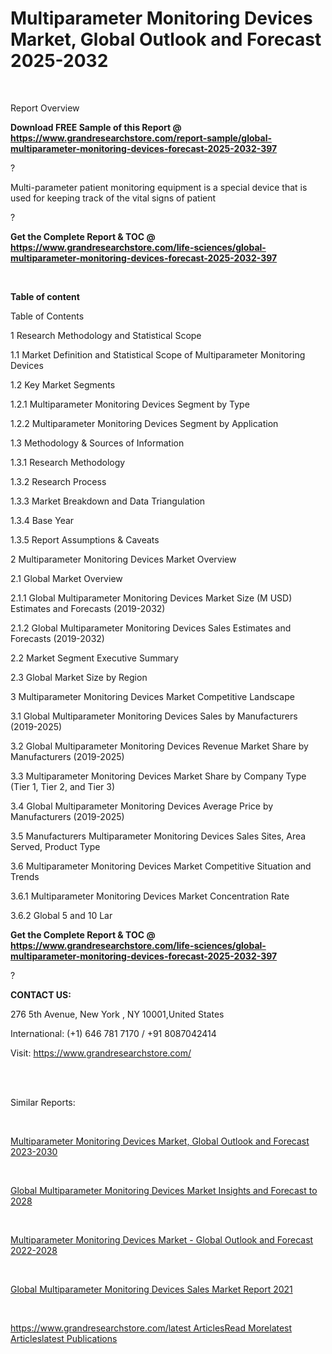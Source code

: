 <h1>Multiparameter Monitoring Devices Market, Global Outlook and Forecast 2025-2032</h1><br/><p>Report Overview</p>
 
 
 
 <div><b>Download FREE Sample of this Report @ <a href="https://www.grandresearchstore.com/report-sample/global-multiparameter-monitoring-devices-forecast-2025-2032-397">https://www.grandresearchstore.com/report-sample/global-multiparameter-monitoring-devices-forecast-2025-2032-397</a></b></div>
 
 
 
 <p>? </p>
 
 
 
 <p>Multi-parameter patient monitoring equipment is a special device that is used for keeping track of the vital signs of patient</p>
 
 
 
 <p>? </p>
 
 
 
 <div><b>Get the Complete Report & TOC @ <a href="https://www.grandresearchstore.com/life-sciences/global-multiparameter-monitoring-devices-forecast-2025-2032-397">https://www.grandresearchstore.com/life-sciences/global-multiparameter-monitoring-devices-forecast-2025-2032-397</a></b></div>
 
 
 
 <p><br />
 
 <b>Table of content</b></p>
 
 
 
 <p>Table of Contents<br />
 
 1 Research Methodology and Statistical Scope<br />
 
 1.1 Market Definition and Statistical Scope of Multiparameter Monitoring Devices<br />
 
 1.2 Key Market Segments<br />
 
 1.2.1 Multiparameter Monitoring Devices Segment by Type<br />
 
 1.2.2 Multiparameter Monitoring Devices Segment by Application<br />
 
 1.3 Methodology & Sources of Information<br />
 
 1.3.1 Research Methodology<br />
 
 1.3.2 Research Process<br />
 
 1.3.3 Market Breakdown and Data Triangulation<br />
 
 1.3.4 Base Year<br />
 
 1.3.5 Report Assumptions & Caveats<br />
 
 2 Multiparameter Monitoring Devices Market Overview<br />
 
 2.1 Global Market Overview<br />
 
 2.1.1 Global Multiparameter Monitoring Devices Market Size (M USD) Estimates and Forecasts (2019-2032)<br />
 
 2.1.2 Global Multiparameter Monitoring Devices Sales Estimates and Forecasts (2019-2032)<br />
 
 2.2 Market Segment Executive Summary<br />
 
 2.3 Global Market Size by Region<br />
 
 3 Multiparameter Monitoring Devices Market Competitive Landscape<br />
 
 3.1 Global Multiparameter Monitoring Devices Sales by Manufacturers (2019-2025)<br />
 
 3.2 Global Multiparameter Monitoring Devices Revenue Market Share by Manufacturers (2019-2025)<br />
 
 3.3 Multiparameter Monitoring Devices Market Share by Company Type (Tier 1, Tier 2, and Tier 3)<br />
 
 3.4 Global Multiparameter Monitoring Devices Average Price by Manufacturers (2019-2025)<br />
 
 3.5 Manufacturers Multiparameter Monitoring Devices Sales Sites, Area Served, Product Type<br />
 
 3.6 Multiparameter Monitoring Devices Market Competitive Situation and Trends<br />
 
 3.6.1 Multiparameter Monitoring Devices Market Concentration Rate<br />
 
 3.6.2 Global 5 and 10 Lar</p>
 
 
 
 <div><b>Get the Complete Report & TOC @ <a href="https://www.grandresearchstore.com/life-sciences/global-multiparameter-monitoring-devices-forecast-2025-2032-397">https://www.grandresearchstore.com/life-sciences/global-multiparameter-monitoring-devices-forecast-2025-2032-397</a></b></div>
 
 
 
 <p>? </p>
 
 
 
 <p><b>CONTACT US:</b><br />
 
 276 5th Avenue, New York , NY 10001,United States<br />
 
 International: (+1) 646 781 7170 / +91 8087042414<br />
 
 Visit: <a href="https://www.grandresearchstore.com/">https://www.grandresearchstore.com/</a><br />
 
 <br />
 
 <br />
 
 Similar Reports:<br />
 
 <br />
 
 <a href="https://www.grandresearchstore.com/life-sciences/global-multiparameter-monitoring-devices-forecast-2023-2030-305">Multiparameter Monitoring Devices Market, Global Outlook and Forecast 2023-2030</a><br />
 
 <br />
 
 <a href="https://www.grandresearchstore.com/life-sciences/global-multiparameter-monitoring-devices-2028-632">Global Multiparameter Monitoring Devices Market Insights and Forecast to 2028</a><br />
 
 <br />
 
 <a href="https://www.grandresearchstore.com/life-sciences/global-multiparameter-monitoring-devices-2022-2028-902">Multiparameter Monitoring Devices Market - Global Outlook and Forecast 2022-2028</a><br />
 
 <br />
 
 <a href="https://www.grandresearchstore.com/life-sciences/global-multiparameter-monitoring-devices-2021-396">Global Multiparameter Monitoring Devices Sales Market Report 2021</a><br />
 
 <br />
 
 <a href="https://gyeongbokgung.com">https://www.grandresearchstore.com/</a><a href="https://hallyeomaritime.com">latest Articles</a><a href="https://jingwansa.com">Read More</a><a href="https://nguoiviet.jp/">latest Articles</a><a href="https://www.intelmarketresearch.com/">latest Publications</a></p>